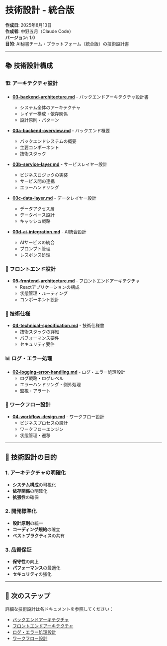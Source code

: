 # 技術設計 - 統合版

**作成日**: 2025年8月13日  
**作成者**: 中野五月（Claude Code）  
**バージョン**: 1.0  
**目的**: AI秘書チーム・プラットフォーム（統合版）の技術設計書

---

## 📚 技術設計構成

### 🏗️ アーキテクチャ設計
- [**03-backend-architecture.md**](./03-backend-architecture.md) - バックエンドアーキテクチャ設計書
  - システム全体のアーキテクチャ
  - レイヤー構成・依存関係
  - 設計原則・パターン

- [**03a-backend-overview.md**](./03a-backend-overview.md) - バックエンド概要
  - バックエンドシステムの概要
  - 主要コンポーネント
  - 技術スタック

- [**03b-service-layer.md**](./03b-service-layer.md) - サービスレイヤー設計
  - ビジネスロジックの実装
  - サービス間の連携
  - エラーハンドリング

- [**03c-data-layer.md**](./03c-data-layer.md) - データレイヤー設計
  - データアクセス層
  - データベース設計
  - キャッシュ戦略

- [**03d-ai-integration.md**](./03d-ai-integration.md) - AI統合設計
  - AIサービスの統合
  - プロンプト管理
  - レスポンス処理

### 🎨 フロントエンド設計
- [**05-frontend-architecture.md**](./05-frontend-architecture.md) - フロントエンドアーキテクチャ
  - Reactアプリケーションの構成
  - 状態管理・ルーティング
  - コンポーネント設計

### 🔧 技術仕様
- [**04-technical-specification.md**](./04-technical-specification.md) - 技術仕様書
  - 技術スタックの詳細
  - パフォーマンス要件
  - セキュリティ要件

### 📊 ログ・エラー処理
- [**02-logging-error-handling.md**](./02-logging-error-handling.md) - ログ・エラー処理設計
  - ログ戦略・ログレベル
  - エラーハンドリング・例外処理
  - 監視・アラート

### 🔄 ワークフロー設計
- [**04-workflow-design.md**](./04-workflow-design.md) - ワークフロー設計
  - ビジネスプロセスの設計
  - ワークフローエンジン
  - 状態管理・遷移

---

## 🎯 技術設計の目的

### 1. アーキテクチャの明確化
- **システム構成**の可視化
- **依存関係**の明確化
- **拡張性**の確保

### 2. 開発標準化
- **設計原則**の統一
- **コーディング規約**の確立
- **ベストプラクティス**の共有

### 3. 品質保証
- **保守性**の向上
- **パフォーマンス**の最適化
- **セキュリティ**の強化

---

## 🚀 次のステップ

詳細な技術設計は各ドキュメントを参照してください：

- [バックエンドアーキテクチャ](./03-backend-architecture.md)
- [フロントエンドアーキテクチャ](./05-frontend-architecture.md)
- [ログ・エラー処理設計](./02-logging-error-handling.md)
- [ワークフロー設計](./04-workflow-design.md)
